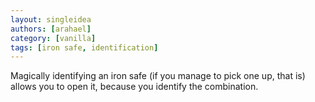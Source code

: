 ```yaml
---
layout: singleidea
authors: [arahael]
category: [vanilla]
tags: [iron safe, identification]
---
```

Magically identifying an iron safe (if you manage to pick one up, that is)
allows you to open it, because you identify the combination.
